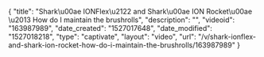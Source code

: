 {
    "title": "Shark\u00ae IONFlex\u2122 and Shark\u00ae ION Rocket\u00ae \u2013 How do I maintain the brushrolls",
    "description": "",
    "videoid": "163987989",
    "date_created": "1527017648",
    "date_modified": "1527018218",
    "type": "captivate",
    "layout": "video",
    "url": "\/v\/shark-ionflex-and-shark-ion-rocket-how-do-i-maintain-the-brushrolls\/163987989"
}